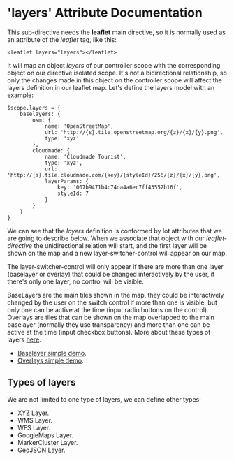 'layers' Attribute Documentation
==================================

This sub-directive needs the **leaflet** main directive, so it is normally used as an attribute of the *leaflet* tag, like this:

```
<leaflet layers="layers"></leaflet>
```

It will map an object _layers_ of our controller scope with the corresponding object on our directive isolated scope. It's not a bidirectional relationship, so only the changes made in this object on the controller scope will affect the layers definition in
our leaflet map. Let's define the layers model with an example:

```
$scope.layers = {
    baselayers: {
        osm: {
            name: 'OpenStreetMap',
            url: 'http://{s}.tile.openstreetmap.org/{z}/{x}/{y}.png',
            type: 'xyz'
        },
        cloudmade: {
            name: 'Cloudmade Tourist',
            type: 'xyz',
            url: 'http://{s}.tile.cloudmade.com/{key}/{styleId}/256/{z}/{x}/{y}.png',
            layerParams: {
                key: '007b9471b4c74da4a6ec7ff43552b16f',
                styleId: 7
            }
        }
    }
}
```

We can see that the _layers_ definition is conformed by lot attributes that we are going to describe below. When we associate that object with our _leaflet-directive_ the unidirectional relation will start, and the first layer will be shown on the map and a new layer-switcher-control will appear on our map.

The layer-switcher-control will only appear if there are more than one layer (baselayer or overlay) that could be changed interactively by the user, if there's only one layer, no control will be visible.

BaseLayers are the main tiles shown in the map, they could be interactively changed by the user on the switch control if more than one is visible, but only one can be active at the time (input radio buttons on the control). Overlays are tiles that can be shown on the map overlapped to the main baselayer (normally they use transparency) and more than one can be active at the time (input checkbox buttons). More about these types of layers [here](http://leafletjs.com/reference.html#control-layers).

* [Baselayer simple demo](http://ajsb85.github.io/ng-leaflet/examples/layers-simple-example.html).
* [Overlays simple demo](http://ajsb85.github.io/ng-leaflet/examples/overlays-simple-example.html).

Types of layers
---------------
We are not limited to one type of layers, we can define other types:

* XYZ Layer.
* WMS Layer.
* WFS Layer.
* GoogleMaps Layer.
* MarkerCluster Layer.
* GeoJSON Layer.
